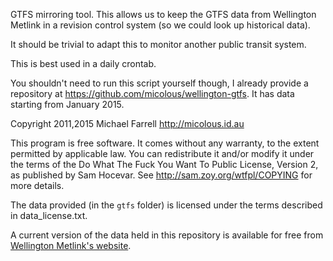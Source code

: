 GTFS mirroring tool.  This allows us to keep the GTFS data from Wellington
Metlink in a revision control system (so we could look up historical data).

It should be trivial to adapt this to monitor another public transit
system.

This is best used in a daily crontab.

You shouldn't need to run this script yourself though, I already provide a
repository at <https://github.com/micolous/wellington-gtfs>.  It has data
starting from January 2015.

Copyright 2011,2015 Michael Farrell <http://micolous.id.au>

This program is free software. It comes without any warranty, to
the extent permitted by applicable law. You can redistribute it
and/or modify it under the terms of the Do What The Fuck You Want
To Public License, Version 2, as published by Sam Hocevar. See
http://sam.zoy.org/wtfpl/COPYING for more details.

The data provided (in the `gtfs` folder) is licensed under the terms
described in data_license.txt.

A current version of the data held in this repository is available for free
from [Wellington Metlink's website](http://www.metlink.org.nz/customer-services/general-transit-feed-specification/).

